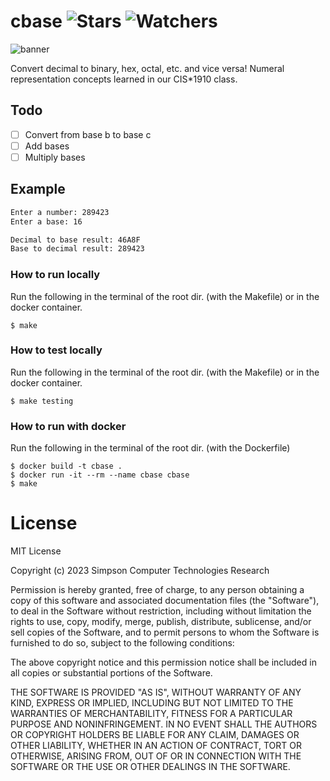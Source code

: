 # cbase ![Stars](https://img.shields.io/github/stars/realTristan/cbase?color=brightgreen) ![Watchers](https://img.shields.io/github/watchers/realTristan/cbase?label=Watchers)
![banner](https://github.com/realTristan/cbase/assets/75189508/7394bbc9-6b29-4afa-bb9b-79f75be26145)


Convert decimal to binary, hex, octal, etc. and vice versa! Numeral representation concepts learned in our CIS*1910 class.

## Todo
- [ ] Convert from base b to base c
- [ ] Add bases
- [ ] Multiply bases

## Example
```bash
Enter a number: 289423
Enter a base: 16

Decimal to base result: 46A8F
Base to decimal result: 289423
```

### How to run locally
Run the following in the terminal of the root dir. (with the Makefile)  or in the docker container.
```
$ make
```

### How to test locally
Run the following in the terminal of the root dir. (with the Makefile) or in the docker container.
```
$ make testing
```

### How to run with docker
Run the following in the terminal of the root dir. (with the Dockerfile)
```
$ docker build -t cbase .
$ docker run -it --rm --name cbase cbase
$ make
```

# License
MIT License

Copyright (c) 2023 Simpson Computer Technologies Research

Permission is hereby granted, free of charge, to any person obtaining a copy
of this software and associated documentation files (the "Software"), to deal
in the Software without restriction, including without limitation the rights
to use, copy, modify, merge, publish, distribute, sublicense, and/or sell
copies of the Software, and to permit persons to whom the Software is
furnished to do so, subject to the following conditions:

The above copyright notice and this permission notice shall be included in all
copies or substantial portions of the Software.

THE SOFTWARE IS PROVIDED "AS IS", WITHOUT WARRANTY OF ANY KIND, EXPRESS OR
IMPLIED, INCLUDING BUT NOT LIMITED TO THE WARRANTIES OF MERCHANTABILITY,
FITNESS FOR A PARTICULAR PURPOSE AND NONINFRINGEMENT. IN NO EVENT SHALL THE
AUTHORS OR COPYRIGHT HOLDERS BE LIABLE FOR ANY CLAIM, DAMAGES OR OTHER
LIABILITY, WHETHER IN AN ACTION OF CONTRACT, TORT OR OTHERWISE, ARISING FROM,
OUT OF OR IN CONNECTION WITH THE SOFTWARE OR THE USE OR OTHER DEALINGS IN THE
SOFTWARE.
